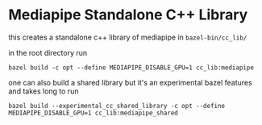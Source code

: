 # Mediapipe Standalone C++ Library

this creates a standalone c++ library of mediapipe in  `bazel-bin/cc_lib/`

in the root directory run

    bazel build -c opt --define MEDIAPIPE_DISABLE_GPU=1 cc_lib:mediapipe

one can also build a shared library but it's an experimental bazel features and takes long to run

    bazel build --experimental_cc_shared_library -c opt --define MEDIAPIPE_DISABLE_GPU=1 cc_lib:mediapipe_shared

